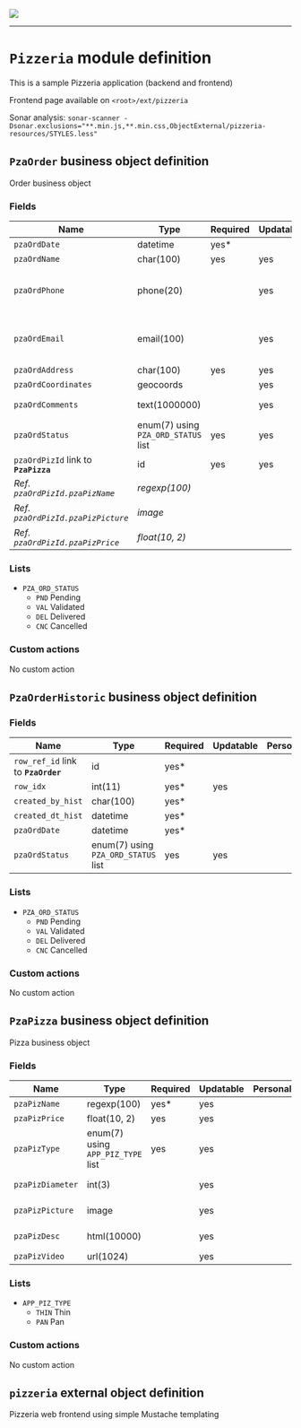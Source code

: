 <!--
 ___ _            _ _    _ _    __
/ __(_)_ __  _ __| (_)__(_) |_ /_/
\__ \ | '  \| '_ \ | / _| |  _/ -_)
|___/_|_|_|_| .__/_|_\__|_|\__\___|
            |_| 
-->
![](https://docs.simplicite.io//logos/logo250.png)
* * *

`Pizzeria` module definition
============================

This is a sample Pizzeria application (backend and frontend)

Frontend page available on `<root>/ext/pizzeria`

Sonar analysis: `sonar-scanner -Dsonar.exclusions="**.min.js,**.min.css,ObjectExternal/pizzeria-resources/STYLES.less"`

`PzaOrder` business object definition
-------------------------------------

Order business object

### Fields

| Name                                                         | Type                                     | Required | Updatable | Personal | Description                                                                      | 
| ------------------------------------------------------------ | ---------------------------------------- | -------- | --------- | -------- | -------------------------------------------------------------------------------- |
| `pzaOrdDate`                                                 | datetime                                 | yes*     |           |          | Order date                                                                       |
| `pzaOrdName`                                                 | char(100)                                | yes      | yes       | yes      | Order name                                                                       |
| `pzaOrdPhone`                                                | phone(20)                                |          | yes       | yes      | Ordering person's phone number                                                   |
| `pzaOrdEmail`                                                | email(100)                               |          | yes       | yes      | Ordering person's email address                                                  |
| `pzaOrdAddress`                                              | char(100)                                | yes      | yes       | yes      | Address                                                                          |
| `pzaOrdCoordinates`                                          | geocoords                                |          | yes       |          | Coordinates                                                                      |
| `pzaOrdComments`                                             | text(1000000)                            |          | yes       |          | Order comments                                                                   |
| `pzaOrdStatus`                                               | enum(7) using `PZA_ORD_STATUS` list      | yes      | yes       |          | Status                                                                           |
| `pzaOrdPizId` link to **`PzaPizza`**                         | id                                       | yes      | yes       |          | Order pizza                                                                      |
| _Ref. `pzaOrdPizId.pzaPizName`_                              | _regexp(100)_                            |          |           |          | _Pizza name_                                                                     |
| _Ref. `pzaOrdPizId.pzaPizPicture`_                           | _image_                                  |          |           |          | _Pizza picture_                                                                  |
| _Ref. `pzaOrdPizId.pzaPizPrice`_                             | _float(10, 2)_                           |          |           |          | _Pizza price_                                                                    |

### Lists

* `PZA_ORD_STATUS`
    - `PND` Pending
    - `VAL` Validated
    - `DEL` Delivered
    - `CNC` Cancelled

### Custom actions

No custom action

`PzaOrderHistoric` business object definition
---------------------------------------------



### Fields

| Name                                                         | Type                                     | Required | Updatable | Personal | Description                                                                      | 
| ------------------------------------------------------------ | ---------------------------------------- | -------- | --------- | -------- | -------------------------------------------------------------------------------- |
| `row_ref_id` link to **`PzaOrder`**                          | id                                       | yes*     |           |          | -                                                                                |
| `row_idx`                                                    | int(11)                                  | yes*     | yes       |          | -                                                                                |
| `created_by_hist`                                            | char(100)                                | yes*     |           |          | -                                                                                |
| `created_dt_hist`                                            | datetime                                 | yes*     |           |          | -                                                                                |
| `pzaOrdDate`                                                 | datetime                                 | yes*     |           |          | Order date                                                                       |
| `pzaOrdStatus`                                               | enum(7) using `PZA_ORD_STATUS` list      | yes      | yes       |          | Status                                                                           |

### Lists

* `PZA_ORD_STATUS`
    - `PND` Pending
    - `VAL` Validated
    - `DEL` Delivered
    - `CNC` Cancelled

### Custom actions

No custom action

`PzaPizza` business object definition
-------------------------------------

Pizza business object

### Fields

| Name                                                         | Type                                     | Required | Updatable | Personal | Description                                                                      | 
| ------------------------------------------------------------ | ---------------------------------------- | -------- | --------- | -------- | -------------------------------------------------------------------------------- |
| `pzaPizName`                                                 | regexp(100)                              | yes*     | yes       |          | Pizza name                                                                       |
| `pzaPizPrice`                                                | float(10, 2)                             | yes      | yes       |          | Pizza price                                                                      |
| `pzaPizType`                                                 | enum(7) using `APP_PIZ_TYPE` list        | yes      | yes       |          | Pizza type                                                                       |
| `pzaPizDiameter`                                             | int(3)                                   |          | yes       |          | Pizza diameter                                                                   |
| `pzaPizPicture`                                              | image                                    |          | yes       |          | Pizza picture                                                                    |
| `pzaPizDesc`                                                 | html(10000)                              |          | yes       |          | Pizza description                                                                |
| `pzaPizVideo`                                                | url(1024)                                |          | yes       |          | -                                                                                |

### Lists

* `APP_PIZ_TYPE`
    - `THIN` Thin
    - `PAN` Pan

### Custom actions

No custom action

`pizzeria` external object definition
-------------------------------------

Pizzeria web frontend using simple Mustache templating


